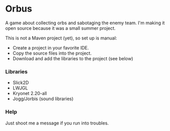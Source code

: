 # Orbus #

A game about collecting orbs and sabotaging the enemy team. I'm making it open source because it was a small summer project.

This is not a Maven project (yet), so set up is manual:

* Create a project in your favorite IDE.
* Copy the source files into the project.
* Download and add the libraries to the project (see below)

### Libraries ###

* Slick2D
* LWJGL
* Kryonet 2.20-all
* Jogg/Jorbis (sound libraries)

### Help ###

Just shoot me a message if you run into troubles.